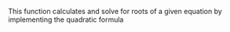 This function calculates and solve for roots of a given equation by implementing the quadratic formula 

